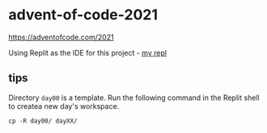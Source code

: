 # advent-of-code-2021

https://adventofcode.com/2021

Using Replit as the IDE for this project - [my repl](https://replit.com/@BenCorneau/advent-of-code-2021)

## tips
Directory `day00` is a template. Run the following command in the Replit shell to createa new day's workspace.

`cp -R day00/ dayXX/`